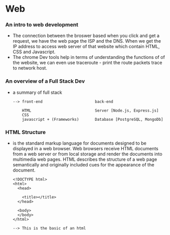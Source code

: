 # Web

### An intro to web development
    
  * The connection between the broswer based when you click and get a 
    request, we have the web page the ISP and the DNS. When we get the
    IP address to access web server of that website which contain HTML,
    CSS and Javascript.
  * The chrome Dev tools help in terms of understanding the functions of
    of the website, we can even use traceroute - print the route packets trace to network host.

### An overview of a Full Stack Dev

  * a summary of full stack
  
    ~~~
    --> front-end                       back-end

        HTML                            Server [Node.js, Express.js]
        CSS                          
        javascript + (Frameworks)       Database [PostgreSQL, MongoDb]
    ~~~

### HTML Structure
  
  * is the standard markup language for documents designed to be displayed 
    in a web browser. Web browsers receive HTML documents from a web server or from local storage and render the documents into multimedia web pages. HTML describes the structure of a web page semantically and originally included cues for the appearance of the document. 

    ~~~
    <!DOCTYPE html>
    <html>
      <head>
       
        <title></title>
      </head>

      <body>
      </body>
    </html>
    
    --> This is the basic of an html
    ~~~